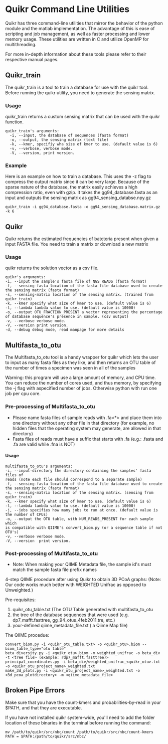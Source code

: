 # Quikr Command Line Utilities #
Quikr has three command-line utilities that mirror the behavior of the python
module and the matlab implementation. The advantage of this is ease of scripting
and job management, as well as faster processing and lower memory usage. These 
utilities are written in C and utilize OpenMP for multithreading.

For more in-depth information about these tools please refer to their
respective manual pages.

## Quikr\_train ##
The quikr\_train is a tool to train a database for use with the quikr tool.
Before running the quikr utility, you need to generate the sensing matrix.

### Usage ###
quikr\_train returns a custom sensing matrix that can be used with the quikr
function.

    quikr_train's arguments:
      -i, --input, the database of sequences (fasta format)
      -o, --output, the sensing matrix (text file)
      -k, --kmer, specifiy wha size of kmer to use. (default value is 6)
      -v, --verbose, verbose mode.
      -V, --version, print version.

### Example ###
Here is an example on how to train a database. This uses the -z flag to compress
the output matrix since it can be very large. Because of the sparse nature of
the database, the matrix easily achieves a high compression ratio, even with
gzip. It takes the gg94\_database.fasta as an input and outputs the sensing 
matrix as gg94\_sensing\_databse.npy.gz

    quikr_train -i gg94_database.fasta -o gg94_sensing_database.matrix.gz -k 6

## Quikr ##
Quikr returns the estimated frequencies of batcteria present when given a
input FASTA file. You need to train a matrix or download a new matrix 

### Usage ###
quikr returns the solution vector as a csv file.

    quikr's arguments:
    -i, --input the sample's fasta file of NGS READS (fasta format)
    -f, --sensing-fasta location of the fasta file database used to create the sensing matrix (fasta format)
    -s, --sensing-matrix location of the sensing matrix. (trained from quikr_train)
    -k, --kmer specify what size of kmer to use. (default value is 6)
    -l, --lambda lambda value to use. (default value is 10000)
    -o, --output OTU_FRACTION_PRESENT a vector representing the percentage of database sequence's presence in sample. (csv output)
    -v, --verbose verbose mode.
    -V, --version print version.
    -d, --debug debug mode, read manpage for more details

## Multifasta\_to\_otu ##
The Multifasta\_to\_otu tool is a handy wrapper for quikr which lets the user
to input as many fasta files as they like, and then returns an OTU table of the
number of times a specimen was seen in all of the samples 

Warning: this program will use a large amount of memory, and CPU time. You can
reduce the number of cores used, and thus memory, by specifying the -j flag
with aspecified number of jobs. Otherwise python with run one job per cpu core.

### Pre-processing of Multifasta\_to\_otu  ###

* Please name fasta files of sample reads with <sample id>.fa<*> and place them
  into one directory without any other file in that directory (for example, no
  hidden files that the operating system may generate, are allowed in that
  directory)
* Fasta files of reads must have a suffix that starts with .fa (e.g.: .fasta and
  .fa are valid while .fna is NOT)

#### Usage ####

    multifasta_to_otu's arguments:
    -i, --input-directory the directory containing the samples' fasta files of 
    reads (note each file should correspond to a separate sample)
    -f, --sensing-fasta location of the fasta file database used to create the sensing matrix (fasta format)
    -s, --sensing-matrix location of the sensing matrix. (sensing from quikr_train)
    -k, --kmer specify what size of kmer to use. (default value is 6)
    -l, --lambda lambda value to use. (default value is 10000)
    -j, --jobs specifies how many jobs to run at once. (default value is the number of CPUs)
    -o, --output the OTU table, with NUM_READS_PRESENT for each sample which 
    is compatible with QIIME's convert_biom.py (or a sequence table if not OTU's)
    -v, --verbose verbose mode.
    -V, --version  print version.

### Post-processing of Multifasta\_to\_otu  ###

* Note: When making your QIIME Metadata file, the sample id's must match the
  sample fasta file prefix names

4-step QIIME procedure after using Quikr to obtain 3D PCoA graphs:
(Note: Our code works much better with WEIGHTED Unifrac as opposed to
Unweighted.)

Pre-requisites:

1. quikr_otu_table.txt (The OTU Table generated with multifasta_to_otu
2. the tree of the database sequences that were used (e.g.  dp7\_mafft.fasttree,
   gg\_94\_otus\_4feb2011.tre, etc.)
3. your-defined qiime_metadata_file.txt ( a Qiime Map file)

The QIIME procedue:

    convert_biom.py -i <quikr_otu_table.txt> -o <quikr_otu>.biom --biom_table_type="otu table"
    beta_diversity.py -i <quikr_otu>.biom -m weighted_unifrac -o beta_div -t <tree file> (example: rdp7_mafft.fasttree)>
    principal_coordinates.py -i beta_div/weighted_unifrac_<quikr_otu>.txt -o <quikr_otu_project_name>_weighted.txt
    make_3d_plots.py -i <quikr_otu_project_name>_weighted.txt -o <3d_pcoa_plotdirectory> -m <qiime_metadata_file>


## Broken Pipe Errors ##
Make sure that you have the count-kmers and probablilties-by-read in your
$PATH, and that they are executable. 

If you have not installed quikr system-wide, you'll need to add the folder
location of these binaries in the terminal before running the command:
 
    mv /path/to/quikr/src/nbc/count /path/to/quikr/src/nbc/count-kmers
    PATH = $PATH:/path/to/quikr/src/nbc/
